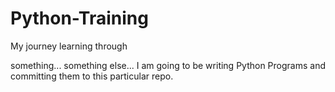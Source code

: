 # Python-Training
My journey learning through


something... something else... 
I am going to be writing Python Programs and committing them to this particular repo.
